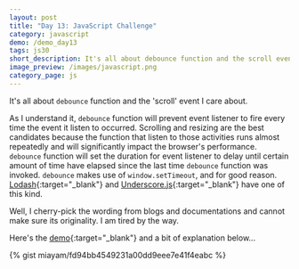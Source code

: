 ```yaml
---
layout: post
title: "Day 13: JavaScript Challenge"
category: javascript
demo: /demo_day13
tags: js30
short_description: It's all about debounce function and the scroll event I care about.
image_preview: /images/javascript.png
category_page: js
---
```


It's all about `debounce` function and the 'scroll' event I care about.

As I understand it, `debounce` function will prevent event listener
to fire every time the event it listen to occurred. Scrolling and resizing
are the best candidates because the function that listen to those activities
runs almost repeatedly and will significantly impact the browser's performance.
`debounce` function will set the duration for event listener to delay until
certain amount of time have elapsed since the last time `debounce` function
was invoked. `debounce` makes use of `window.setTimeout`, and for good reason.
[Lodash](https://lodash.com/docs/4.17.4#debounce){:target="_blank"} and
[Underscore.js](http://underscorejs.org/#debounce){:target="_blank"}
have one of this kind.

Well, I cherry-pick the wording from blogs and documentations and cannot make
sure its originality. I am tired by the way.

Here's the [demo](/demo_day13){:target="_blank"} and a bit of explanation below...

{% gist miayam/fd94bb4549231a00dd9eee7e41f4eabc %}
